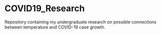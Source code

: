 # COVID19_Research
Repository containing my undergraduate research on possible connections between temperature and COVID-19 case growth.
